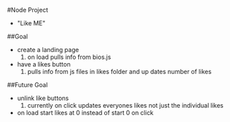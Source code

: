#Node Project
- "Like ME"

##Goal
- create a landing page
  1. on load pulls info from bios.js
- have a likes button
  1. pulls info from js files in likes folder and up dates number of likes

##Future Goal
- unlink like buttons
  1. currently on click updates everyones likes not just the individual likes
- on load start likes at 0 instead of start 0 on click
